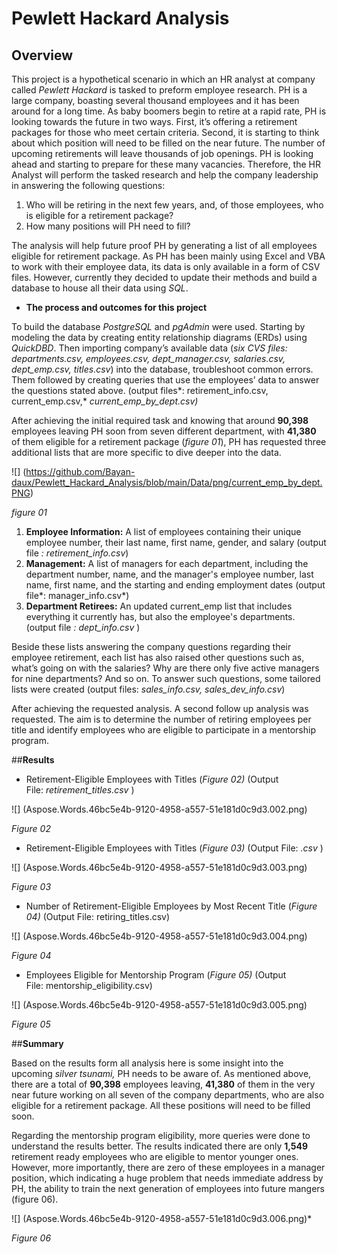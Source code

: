 ﻿# **Pewlett Hackard Analysis**

## **Overview**

This project is a hypothetical scenario in which an HR analyst at company called *Pewlett Hackard* is tasked to preform employee research. PH is a large company, boasting several thousand employees and it has been around for a long time. As baby boomers begin to retire at a rapid rate, PH is looking towards the future in two ways. First, it’s offering a retirement packages for those who meet certain criteria. Second, it is starting to think about which position will need to be filled on the near future. The number of upcoming retirements will leave thousands of job openings. PH is looking ahead and starting to prepare for these many vacancies. Therefore, the HR Analyst will perform the tasked research and help the company leadership in answering the following questions: 

1. Who will be retiring in the next few years, and, of those employees, 
   who is eligible for a retirement package?
1. How many positions will PH need to fill?

The analysis will help future proof PH by generating a list of all employees eligible for retirement package. As PH has been mainly using Excel and VBA to work with their employee data, its data is only available in a form of CSV files. However, currently they decided to update their methods and build a database to house all their data using *SQL*.  

- **The process and outcomes for this project**

To build the database *PostgreSQL* and *pgAdmin* were used. Starting by modeling the data by creating entity relationship diagrams (ERDs) using *QuickDBD*. Then importing company’s available data (*six CVS files: departments.csv, employees.csv, dept\_manager.csv, salaries.csv, dept\_emp.csv, titles.csv*) into the database, troubleshoot common errors. Them followed by creating queries that use the employees’ data to answer the questions stated above. (output files*: retirement\_info.csv, current\_emp.csv,* *current\_emp\_by\_dept.csv)*

After achieving the initial required task and knowing that around **90,398** employees leaving PH soon from seven different department, with **41,380** of them eligible for a retirement package (*figure 01*), PH has requested three additional lists that are more specific to dive deeper into the data. 

![]
(https://github.com/Bayan-daux/Pewlett_Hackard_Analysis/blob/main/Data/png/current_emp_by_dept.PNG)

*figure 01*

1. **Employee Information:** A list of employees containing their unique employee number, their last name, first name, gender, and salary (output file *: retirement\_info.csv*) 
1. **Management:** A list of managers for each department, including the department number, name, and the manager's employee number, last name, first name, and the starting and ending employment dates (output file*: manager\_info.csv*)
1. **Department Retirees:** An updated current\_emp list that includes everything it currently has, but also the employee's departments. (output file *: dept\_info.csv* )

Beside these lists answering the company questions regarding their employee retirement, each list has also raised other questions such as, what’s going on with the salaries? Why are there only five active managers for nine departments? And so on. To answer such questions, some tailored lists were created (output files: *sales\_info.csv, sales\_dev\_info.csv*)

After achieving the requested analysis. A second follow up analysis was requested. The aim is to determine the number of retiring employees per title and identify employees who are eligible to participate in a mentorship program. 

##**Results**

- Retirement-Eligible Employees with Titles (*Figure 02)* (Output File: *retirement\_titles.csv* )

![]
(Aspose.Words.46bc5e4b-9120-4958-a557-51e181d0c9d3.002.png)

*Figure 02*

- Retirement-Eligible Employees with Titles (*Figure 03)* (Output File: *.csv* ) 

![]
(Aspose.Words.46bc5e4b-9120-4958-a557-51e181d0c9d3.003.png)

*Figure 03*

- Number of Retirement-Eligible Employees by Most Recent Title (*Figure 04)* (Output File: retiring\_titles.csv)

![]
(Aspose.Words.46bc5e4b-9120-4958-a557-51e181d0c9d3.004.png)

*Figure 04*

- Employees Eligible for Mentorship Program (*Figure 05)* (Output File: mentorship\_eligibility.csv)

![]
(Aspose.Words.46bc5e4b-9120-4958-a557-51e181d0c9d3.005.png)

*Figure 05*

##**Summary**

Based on the results form all analysis here is some insight into the upcoming *silver tsunami,* PH needs to be aware of. As mentioned above, there are a total of **90,398** employees leaving, **41,380** of them in the very near future working on all seven of the company departments, who are also eligible for a retirement package. All these positions will need to be filled soon. 

Regarding the mentorship program eligibility, more queries were done to understand the results better. The results indicated there are only **1,549** retirement ready employees who are eligible to mentor younger ones. However, more importantly, there are zero of these employees in a manager position, which indicating a huge problem that needs immediate address by PH, the ability to train the next generation of employees into future mangers (figure 06).

![]
(Aspose.Words.46bc5e4b-9120-4958-a557-51e181d0c9d3.006.png)*

*Figure 06*
